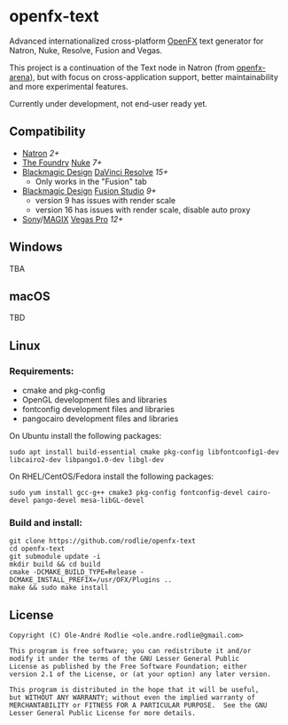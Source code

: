 # openfx-text

Advanced internationalized cross-platform [OpenFX](http://openeffects.org/) text generator for Natron, Nuke, Resolve, Fusion and Vegas.

This project is a continuation of the Text node in Natron (from [openfx-arena](https://github.com/NatronGitHub/openfx-arena)), but with focus on cross-application support, better maintainability and more experimental features.

Currently under development, not end-user ready yet.

## Compatibility

* [Natron](https://natrongithub.github.io/) *2+*
* [The Foundry](https://www.foundry.com/) [Nuke](https://www.foundry.com/products/nuke) *7+*
* [Blackmagic Design](https://blackmagicdesign.com) [DaVinci Resolve](https://www.blackmagicdesign.com/products/davinciresolve) *15+*
  * Only works in the "Fusion" tab
* [Blackmagic Design](https://blackmagicdesign.com) [Fusion Studio](https://www.blackmagicdesign.com/no/products/fusion) *9+*
  * version 9 has issues with render scale
  * version 16 has issues with render scale, disable auto proxy
* [Sony](http://www.sonycreativesoftware.com)/[MAGIX](https://www.magix.com)‎ [Vegas Pro](https://www.vegascreativesoftware.com) *12+*

## Windows

TBA

## macOS

TBD

## Linux

### Requirements:

 * cmake and pkg-config
 * OpenGL development files and libraries
 * fontconfig development files and libraries
 * pangocairo development files and libraries

On Ubuntu install the following packages:

```
sudo apt install build-essential cmake pkg-config libfontconfig1-dev libcairo2-dev libpango1.0-dev libgl-dev
```

On RHEL/CentOS/Fedora install the following packages:

```
sudo yum install gcc-g++ cmake3 pkg-config fontconfig-devel cairo-devel pango-devel mesa-libGL-devel
```

### Build and install:

```
git clone https://github.com/rodlie/openfx-text
cd openfx-text
git submodule update -i
mkdir build && cd build
cmake -DCMAKE_BUILD_TYPE=Release -DCMAKE_INSTALL_PREFIX=/usr/OFX/Plugins ..
make && sudo make install
```

## License

```
Copyright (C) Ole-André Rodlie <ole.andre.rodlie@gmail.com>

This program is free software; you can redistribute it and/or
modify it under the terms of the GNU Lesser General Public
License as published by the Free Software Foundation; either
version 2.1 of the License, or (at your option) any later version.

This program is distributed in the hope that it will be useful,
but WITHOUT ANY WARRANTY; without even the implied warranty of
MERCHANTABILITY or FITNESS FOR A PARTICULAR PURPOSE.  See the GNU
Lesser General Public License for more details.
```
